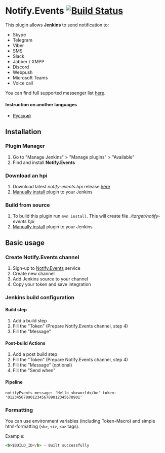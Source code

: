 # Notify.Events [![Build Status](https://ci.jenkins.io/job/Plugins/job/notify-events-plugin/job/master/badge/icon)](https://ci.jenkins.io/job/Plugins/job/notify-events-plugin/job/master/)

This plugin allows **Jenkins** to send notification to:

- Skype
- Telegram
- Viber
- SMS
- Slack
- Jabber / XMPP
- Discord
- Webpush
- Microsoft Teams
- Voice call

You can find full supported messenger list [here](https://notify.events/en-US/features).

#### Instruction on another languages

- [Русский](docs/ru-RU.md)

## Installation

### Plugin Manager
1. Go to "Manage Jenkins" > "Manage plugins" > "Available"
2. Find and install **Notify.Events**

### Download an hpi
1. Download latest _notify-events.hpi_ release [here](http://archives.jenkins-ci.org/plugins/notify-events/latest/notify-events.hpi)
2. [Manually install](https://jenkins.io/doc/book/managing/plugins/#advanced-installation) plugin to your Jenkins

### Build from source
1. To build this plugin run `mvn install`. This will create file *./target/notify-events.hpi*
2. [Manually install](https://jenkins.io/doc/book/managing/plugins/#advanced-installation) plugin to your Jenkins

## Basic usage

### Create Notify.Events channel
1. Sign-up to [Notify.Events](https://notify.events/user/sign-in) service
2. Create new channel
3. Add Jenkins source to your channel
4. Copy your token and save integration 

### Jenkins build configuration

#### Build step
1. Add a build step
2. Fill the "Token" (Prepare Notify.Events channel, step 4)
3. Fill the "Message"

#### Post-build Actions
1. Add a post build step
2. Fill the "Token" (Prepare Notify.Events channel, step 4)
3. Fill the "Message" (optional)
4. Fill the "Send when"

#### Pipeline
```
notifyEvents message: 'Hello <b>world</b>' token: '01234567890123456789012345678901'
```

### Formatting

You can use environment variables (including Token-Macro) and simple html-formatting (`<b>`, `<i>`, `<a>` tags).

Example:
```html
<b>$BUILD_ID</b> - Built successfully
```
